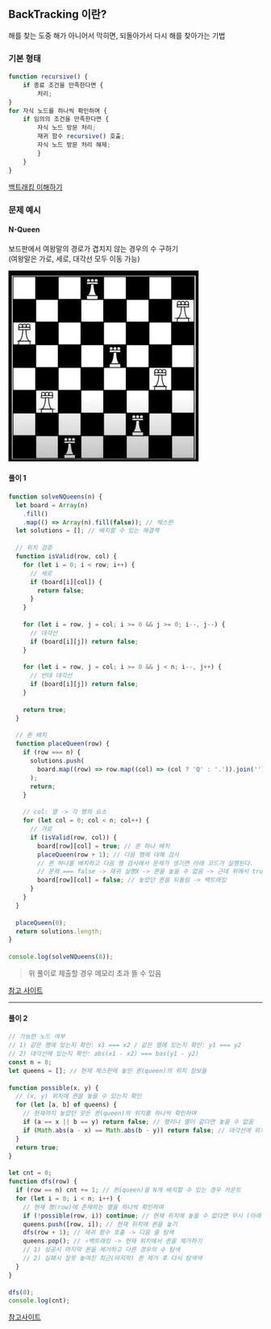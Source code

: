 ## BackTracking 이란?

해를 찾는 도중 해가 아니어서 막히면, 되돌아가서 다시 해를 찾아가는 기법

### 기본 형태

```js
function recursive() {
	if 종료 조건을 만족한다면 {
		처리;
}
for 자식 노드를 하나씩 확인하며 {
	if 임의의 조건을 만족한다면 {
		자식 노드 방문 처리;
		재귀 함수 recursive() 호출;
		자식 노드 방문 처리 해제;
		}
	}
}
```

[백트래킹 이해하기](https://kang-james.tistory.com/entry/%EC%95%8C%EA%B3%A0%EB%A6%AC%EC%A6%98-%EB%B0%B1%ED%8A%B8%EB%9E%98%ED%82%B9backtracking-%EC%95%8C%EC%95%84%EB%B3%B4%EA%B8%B0-N-Queen-%EB%AC%B8%EC%A0%9C-%ED%92%80%EC%9D%B4)

### 문제 예시

#### N-Queen

보드판에서 여왕말의 경로가 겹치지 않는 경우의 수 구하기 </br>
(여왕말은 가로, 세로, 대각선 모두 이동 가능)

![N-Queen image](image.png)

#### 풀이 1

```js
function solveNQueens(n) {
  let board = Array(n)
    .fill()
    .map(() => Array(n).fill(false)); // 체스판
  let solutions = []; // 배치할 수 있는 해결책

  // 위치 검증
  function isValid(row, col) {
    for (let i = 0; i < row; i++) {
      // 세로
      if (board[i][col]) {
        return false;
      }
    }

    for (let i = row, j = col; i >= 0 && j >= 0; i--, j--) {
      // 대각선
      if (board[i][j]) return false;
    }

    for (let i = row, j = col; i >= 0 && j < n; i--, j++) {
      // 반대 대각선
      if (board[i][j]) return false;
    }

    return true;
  }

  // 퀸 배치
  function placeQueen(row) {
    if (row === n) {
      solutions.push(
        board.map((row) => row.map((col) => (col ? 'Q' : '.')).join(''))
      );
      return;
    }

    // col: 열 -> 각 행의 요소
    for (let col = 0; col < n; col++) {
      // 가로
      if (isValid(row, col)) {
        board[row][col] = true; // 퀸 하나 배치
        placeQueen(row + 1); // 다음 행에 대해 검사
        // 퀸 하나를 배치하고 다음 행 검사에서 문제가 생기면 아래 코드가 실행된다.
        // 문제 === false -> 재귀 실행X -> 퀸을 놓을 수 없음 -> 근데 위에서 true로 설정했으니까 다시 false로 되돌려야 함
        board[row][col] = false; // 놓았던 퀸을 되돌림 -> 백트래킹
      }
    }
  }

  placeQueen(0);
  return solutions.length;
}

console.log(solveNQueens(8));
```

> 위 풀이로 제출할 경우 메모리 초과 뜰 수 있음

[참고 사이트](https://www.youtube.com/watch?v=yEZOwnsme3A&t=182s)

---

#### 풀이 2

```js
// 가능한 노드 여부
// 1) 같은 행에 있는지 확인: x1 === x2 / 같은 열에 있는지 확인: y1 === y2
// 2) 대각선에 있는지 확인: abs(x1 - x2) === bas(y1 - y2)
const n = 8;
let queens = []; // 현재 체스판에 놓인 퀸(queen)의 위치 정보들

function possible(x, y) {
  // (x, y) 위치에 퀸을 놓을 수 있는지 확인
  for (let [a, b] of queens) {
    // 현재까지 놓았던 모든 퀸(queen)의 위치를 하나씩 확인하며
    if (a == x || b == y) return false; // 행이나 열이 같다면 놓을 수 없음
    if (Math.abs(a - x) == Math.abs(b - y)) return false; // 대각선에 위치한 경우 놓을 수 없음
  }
  return true;
}

let cnt = 0;
function dfs(row) {
  if (row == n) cnt += 1; // 퀸(queen)을 N개 배치할 수 있는 경우 카운트
  for (let i = 0; i < n; i++) {
    // 현재 행(row)에 존재하는 열을 하나씩 확인하며
    if (!possible(row, i)) continue; // 현재 위치에 놓을 수 없다면 무시 (아래 코드 실행X)
    queens.push([row, i]); // 현재 위치에 퀸을 놓기
    dfs(row + 1); // 재귀 함수 호출 -> 다음 줄 탐색
    queens.pop(); // ⭐백트래킹 -> 현재 위치에서 퀸을 제거하기
    // 1) 성공시 마지막 퀸을 제거하고 다른 경우의 수 탐색
    // 2) 실패시 잘못 놓여진 최근(마지막) 퀸 제거 후 다시 탐색색
  }
}

dfs(0);
console.log(cnt);
```

[참고사이트](https://velog.io/@ceusun0815/JavaScript-%EB%B0%B1%ED%8A%B8%EB%9E%98%ED%82%B9-N-Queen-%EB%AC%B8%EC%A0%9C)
